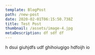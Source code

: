 ```yaml
---
template: BlogPost
path: /new-post
date: 2020-02-01T06:15:50.738Z
title: Test Post
thumbnail: /assets/image-4.jpg
metaDescription: df sdf df
---
```

h dsui giuhjdfs udf ghihoiugigo hdfoijh io

